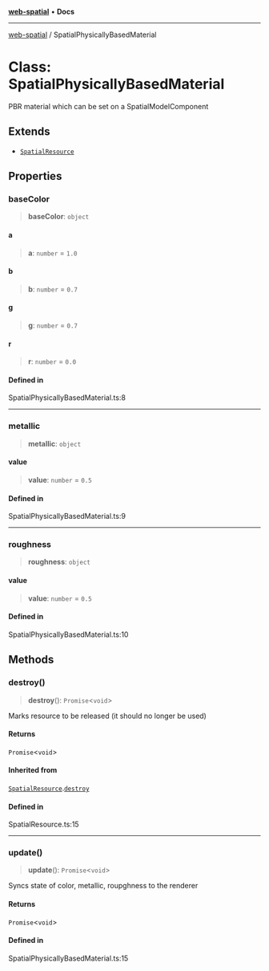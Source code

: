 [**web-spatial**](../README.md) • **Docs**

***

[web-spatial](../globals.md) / SpatialPhysicallyBasedMaterial

# Class: SpatialPhysicallyBasedMaterial

PBR material which can be set on a SpatialModelComponent

## Extends

- [`SpatialResource`](SpatialResource.md)

## Properties

### baseColor

> **baseColor**: `object`

#### a

> **a**: `number` = `1.0`

#### b

> **b**: `number` = `0.7`

#### g

> **g**: `number` = `0.7`

#### r

> **r**: `number` = `0.0`

#### Defined in

SpatialPhysicallyBasedMaterial.ts:8

***

### metallic

> **metallic**: `object`

#### value

> **value**: `number` = `0.5`

#### Defined in

SpatialPhysicallyBasedMaterial.ts:9

***

### roughness

> **roughness**: `object`

#### value

> **value**: `number` = `0.5`

#### Defined in

SpatialPhysicallyBasedMaterial.ts:10

## Methods

### destroy()

> **destroy**(): `Promise`\<`void`\>

Marks resource to be released (it should no longer be used)

#### Returns

`Promise`\<`void`\>

#### Inherited from

[`SpatialResource`](SpatialResource.md).[`destroy`](SpatialResource.md#destroy)

#### Defined in

SpatialResource.ts:15

***

### update()

> **update**(): `Promise`\<`void`\>

Syncs state of color, metallic, roupghness to the renderer

#### Returns

`Promise`\<`void`\>

#### Defined in

SpatialPhysicallyBasedMaterial.ts:15
